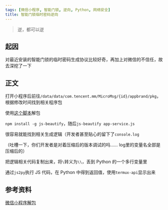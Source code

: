 ```yaml
---
tags: [微信小程序, 智能门锁, 逆向, Python, 网络安全]
title: 智能门锁临时密码逆向
---
```


> 逆，都可以逆

## 起因

对最近安装的智能门锁的临时密码生成协议比较好奇，再加上对微信的不信任，故去深挖了一下

## 正文

打开小程序后前往`/data/data/com.tencent.mm/MicroMsg/{id}/appbrand/pkg`，根据修改时间找到相关程序包

使用[这个脚本](https://gist.github.com/Integ/bcac5c21de5ea35b63b3db2c725f07ad)解包

`npm install -g js-beautify`，随后`js-beautify app-service.js`

很容易就能找到相关生成逻辑（开发者甚至贴心的留下了`console.log`

（吐槽一下，你们开发者是对着压缩后的版本调试的吗…… log里的变量名全部是压缩后的）

把逻辑相关代码复制出来，将`\`转义为`\\`，丢到 Python 的一个多行变量里

通过`js2py`执行 JS 代码，在 Python 中得到返回值，使用`termux-api`显示出来

## 参考资料

[微信小程序解包](https://misakikata.github.io/2021/03/微信小程序解包/)
